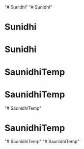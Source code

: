 "# Sunidhi" 
"# Sunidhi" 
# Sunidhi
# Sunidhi
# SaunidhiTemp
# SaunidhiTemp
"# SaunidhiTemp" 
# SaunidhiTemp
"# SaunidhiTemp" 
"# SaunidhiTemp" 

